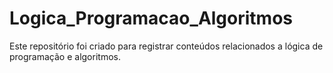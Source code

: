 # Logica_Programacao_Algoritmos
Este repositório foi criado para registrar conteúdos relacionados a lógica de programação e algoritmos.
